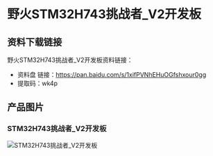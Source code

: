 []()

# 野火STM32H743挑战者_V2开发板

## 资料下载链接
野火STM32H743挑战者_V2开发板资料链接：
* 资料盘 链接：https://pan.baidu.com/s/1xifPVNhEHuOGfshxour0gg 
* 提取码：wk4p 




## 产品图片
### STM32H743挑战者_V2开发板
![STM32H743挑战者_V2开发板](https://raw.githubusercontent.com/wiki/Embdefire/products/images/STM32系列产品/STM32H743挑战者_V2开发板/STM32H743挑战者_V2开发板.jpg)